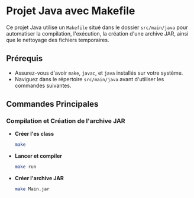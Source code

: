 # Projet Java avec Makefile

Ce projet Java utilise un `Makefile` situé dans le dossier `src/main/java` pour automatiser la compilation, l'exécution, la création d'une archive JAR, ainsi que le nettoyage des fichiers temporaires.

## Prérequis
- Assurez-vous d'avoir `make`, `javac`, et `java` installés sur votre système.
- Naviguez dans le répertoire `src/main/java` avant d'utiliser les commandes suivantes.

## Commandes Principales

### Compilation et Création de l'archive JAR
- **Créer l'es class**  
  ```bash
  make
- **Lancer et compiler**  
  ```bash
  make run
- **Créer l'archive JAR**  
  ```bash
  make Main.jar
